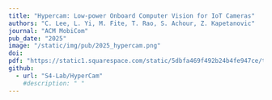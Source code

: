 ```yaml
---
title: "Hypercam: Low-power Onboard Computer Vision for IoT Cameras"
authors: "C. Lee, L. Yi, M. Fite, T. Rao, S. Achour, Z. Kapetanovic"
journal: "ACM MobiCom"
pub_date: "2025"
image: "/static/img/pub/2025_hypercam.png"
doi: 
pdf: "https://static1.squarespace.com/static/5dbfa469f492b24b4fe947ce/t/67633f8a8fe5252bbb2f51b8/1734557581523/Hypercam_PDF.pdf"
github:
  - url: "S4-Lab/HyperCam"
    #description: " "
---
```

